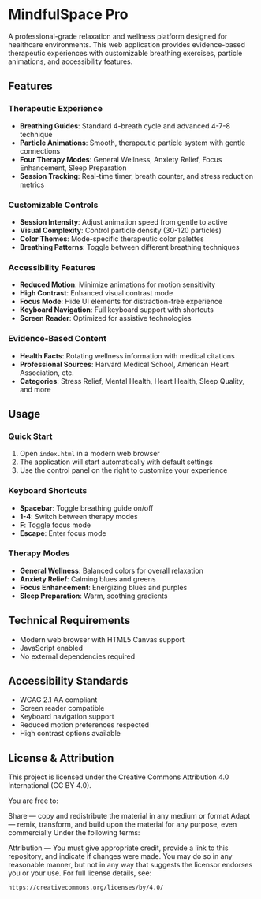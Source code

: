 # MindfulSpace Pro

A professional-grade relaxation and wellness platform designed for healthcare environments. This web application provides evidence-based therapeutic experiences with customizable breathing exercises, particle animations, and accessibility features.

## Features

### Therapeutic Experience

- **Breathing Guides**: Standard 4-breath cycle and advanced 4-7-8 technique
- **Particle Animations**: Smooth, therapeutic particle system with gentle connections
- **Four Therapy Modes**: General Wellness, Anxiety Relief, Focus Enhancement, Sleep Preparation
- **Session Tracking**: Real-time timer, breath counter, and stress reduction metrics

### Customizable Controls

- **Session Intensity**: Adjust animation speed from gentle to active
- **Visual Complexity**: Control particle density (30-120 particles)
- **Color Themes**: Mode-specific therapeutic color palettes
- **Breathing Patterns**: Toggle between different breathing techniques

### Accessibility Features

- **Reduced Motion**: Minimize animations for motion sensitivity
- **High Contrast**: Enhanced visual contrast mode
- **Focus Mode**: Hide UI elements for distraction-free experience
- **Keyboard Navigation**: Full keyboard support with shortcuts
- **Screen Reader**: Optimized for assistive technologies

### Evidence-Based Content

- **Health Facts**: Rotating wellness information with medical citations
- **Professional Sources**: Harvard Medical School, American Heart Association, etc.
- **Categories**: Stress Relief, Mental Health, Heart Health, Sleep Quality, and more

## Usage

### Quick Start

1. Open `index.html` in a modern web browser
2. The application will start automatically with default settings
3. Use the control panel on the right to customize your experience

### Keyboard Shortcuts

- **Spacebar**: Toggle breathing guide on/off
- **1-4**: Switch between therapy modes
- **F**: Toggle focus mode
- **Escape**: Enter focus mode

### Therapy Modes

- **General Wellness**: Balanced colors for overall relaxation
- **Anxiety Relief**: Calming blues and greens
- **Focus Enhancement**: Energizing blues and purples
- **Sleep Preparation**: Warm, soothing gradients

## Technical Requirements

- Modern web browser with HTML5 Canvas support
- JavaScript enabled
- No external dependencies required

## Accessibility Standards

- WCAG 2.1 AA compliant
- Screen reader compatible
- Keyboard navigation support
- Reduced motion preferences respected
- High contrast options available

## License & Attribution

This project is licensed under the Creative Commons Attribution 4.0 International (CC BY 4.0).

You are free to:

Share — copy and redistribute the material in any medium or format Adapt — remix, transform, and build upon the material for any purpose, even commercially Under the following terms:

Attribution — You must give appropriate credit, provide a link to this repository, and indicate if changes were made. You may do so in any reasonable manner, but not in any way that suggests the licensor endorses you or your use. For full license details, see:

```
https://creativecommons.org/licenses/by/4.0/
```
